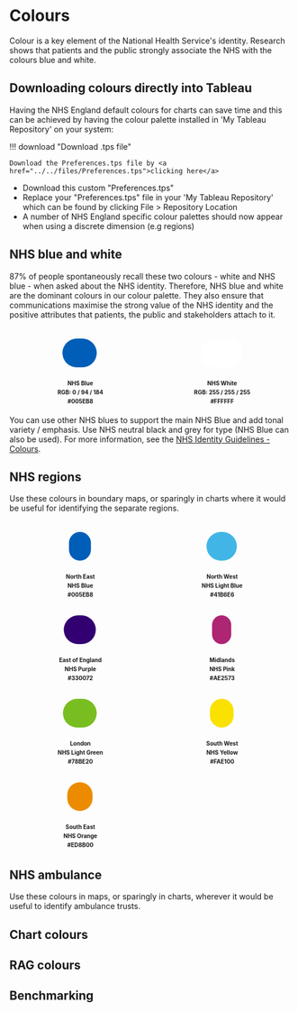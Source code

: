 # Colours
Colour is a key element of the National Health Service's identity. Research shows that patients and the public strongly associate the NHS with the colours blue and white.


## Downloading colours directly into Tableau
Having the NHS England default colours for charts can save time and this can be achieved by having the colour palette installed in 'My Tableau Repository' on your system:

!!! download "Download .tps file"

    Download the Preferences.tps file by <a href="../../files/Preferences.tps">clicking here</a>

- Download this custom "Preferences.tps"
- Replace your "Preferences.tps" file in your 'My Tableau Repository' which can be found by clicking File > Repository Location
- A number of NHS England specific colour palettes should now appear when using a discrete dimension (e.g regions)


## NHS blue and white
87% of people spontaneously recall these two colours - white and NHS blue - when asked about the NHS identity. Therefore, NHS blue and white are the dominant colours in our colour palette. They also ensure that communications maximise the strong value of the NHS identity and the positive attributes that patients, the public and stakeholders attach to it. 

<div style="display:grid; grid-template-columns: repeat(2, minmax(0, 1fr)); justify-items: center; row-gap: 5rem; padding-top: 1.25rem; padding-bottom: 1.25rem">
<div class="colour-div">
<div style="width:75%; height:75%; transform: translateX(15%); border-radius: 9999px; background-color:#005EB8;"></div>
<div style="text-align: center; padding-top: 20px; font-size: 0.625rem; line-height: 1rem;">
<div><b>NHS Blue</b></div>
<div><b>RGB: 0 / 94 / 184</b></div>
<div><b>#005EB8</b></div>
</div>
</div>

<div class="colour-div">
<div style="background-color:#FFFFFF; width:75%; height:75%; transform: translateX(15%); border-radius: 9999px;"></div>
<div style="text-align: center; padding-top: 20px; font-size: 0.625rem; line-height: 1rem;">
<div><b>NHS White</b></div>
<div><b>RGB: 255 / 255 / 255</b></div>
<div><b>#FFFFFF</b></div>
</div>
</div>
</div>
<br>
<br>

You can use other NHS blues to support the main NHS Blue and add tonal variety / emphasis. Use NHS neutral black and grey for type (NHS Blue can also be used).
For more information, see the [NHS Identity Guidelines - Colours](https://www.england.nhs.uk/nhsidentity/identity-guidelines/colours/ "NHS Identity Guidelines").

## NHS regions
Use these colours in boundary maps, or sparingly in charts where it would be useful for identifying the separate regions.

<div style="display:grid; grid-template-columns: repeat(2, minmax(0, 1fr)); justify-items: center; row-gap: 5rem; padding-top: 1.25rem; padding-bottom: 1.25rem">
<div class="colour-div">
<div style="background-color:#005eb8; width:75%; height:75%; transform: translateX(15%); border-radius: 9999px;"></div>
<div style="text-align: center; padding-top: 20px; font-size: 0.625rem; line-height: 1rem;">
<div><b>North East</b></div>
<div><b>NHS Blue</b></div>
<div><b>#005EB8</b></div>
</div>
</div>
<div class="colour-div">
<div style="background-color:#41B6E6; width:75%; height:75%; transform: translateX(15%); border-radius: 9999px;"></div>
<div style="text-align: center; padding-top: 20px; font-size: 0.625rem; line-height: 1rem;">
<div><b>North West</b></div>
<div><b>NHS Light Blue</b></div>
<div><b>#41B6E6</b></div>
</div>
</div>

<div class="colour-div">
<div style="background-color:#330072; width:75%; height:75%; transform: translateX(15%); border-radius: 9999px;"></div>
<div style="text-align: center; padding-top: 20px; font-size: 0.625rem; line-height: 1rem;">
<div><b>East of England</b></div>
<div><b>NHS Purple</b></div>
<div><b>#330072</b></div>
</div>
</div>
<div class="colour-div">
<div style="background-color:#AE2573; width:75%; height:75%; transform: translateX(15%); border-radius: 9999px;"></div>
<div style="text-align: center; padding-top: 20px; font-size: 0.625rem; line-height: 1rem;">
<div><b>Midlands</b></div>
<div><b>NHS Pink</b></div>
<div><b>#AE2573</b></div>
</div>
</div>

<div class="colour-div">
<div style="background-color:#78BE20; width:75%; height:75%; transform: translateX(15%); border-radius: 9999px;"></div>
<div style="text-align: center; padding-top: 20px; font-size: 0.625rem; line-height: 1rem;">
<div><b>London</b></div>
<div><b>NHS Light Green</b></div>
<div><b>#78BE20</b></div>
</div>
</div>
<div class="colour-div">
<div style="background-color:#FAE100; width:75%; height:75%; transform: translateX(15%); border-radius: 9999px;"></div>
<div style="text-align: center; padding-top: 20px; font-size: 0.625rem; line-height: 1rem;">
<div><b>South West</b></div>
<div><b>NHS Yellow</b></div>
<div><b>#FAE100</b></div>
</div>
</div>

<div class="colour-div">
<div style="background-color:#ED8B00; width:75%; height:75%; transform: translateX(15%); border-radius: 9999px;"></div>
<div style="text-align: center; padding-top: 20px; font-size: 0.625rem; line-height: 1rem;">
<div><b>South East</b></div>
<div><b>NHS Orange</b></div>
<div><b>#ED8B00</b></div>
</div>
</div>

</div>
<br>
<br>

## NHS ambulance
Use these colours in maps, or sparingly in charts, wherever it would be useful to identify ambulance trusts.


## Chart colours

## RAG colours

## Benchmarking